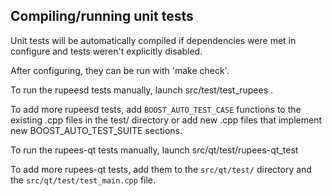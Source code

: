 Compiling/running unit tests
------------------------------------

Unit tests will be automatically compiled if dependencies were met in configure
and tests weren't explicitly disabled.

After configuring, they can be run with 'make check'.

To run the rupeesd tests manually, launch src/test/test_rupees .

To add more rupeesd tests, add `BOOST_AUTO_TEST_CASE` functions to the existing
.cpp files in the test/ directory or add new .cpp files that
implement new BOOST_AUTO_TEST_SUITE sections.

To run the rupees-qt tests manually, launch src/qt/test/rupees-qt_test

To add more rupees-qt tests, add them to the `src/qt/test/` directory and
the `src/qt/test/test_main.cpp` file.

